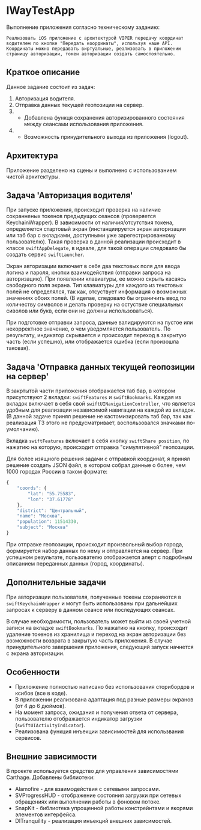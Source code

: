 # IWayTestApp
Выполнение приложения согласно техническому заданию: 
```text
Реализовать iOS приложение с архитектурой VIPER передачу координат водителем по кнопке "Передать координаты", используя наше API. Координаты можно передавать виртуальные, реализовать в приложении страницу авторизации, токен авторизации создать самостоятельно.
```
## Краткое описание
Данное задание состоит из задач:
1. Авторизация водителя.
2. Отправка данных текущей геопозиции на сервер.
3. * Добавлена функця сохранения авторизированного состояния между сеансами использования приложения.
4. * Возможность принудительного выхода из приложения (logout).

## Архитектура
Приложение разделено на сцены и выполнено с использованием чистой архитектуры.

## Задача 'Авторизация водителя'
При запуске приложения, происходит проверка на наличие сохранненых токенов предыдущих сеансов (проверяется KeychainWrapper). В зависимости от наличия/отсутствия токена, определяется стартовый экран (инстанциируется экран авторизации или таб бар с вкладками, доступными уже зарегестрированному пользователю). Такая проверка в данной реализации происходит в классе ```swiftAppDelegate```, в идеале, для такой операции следовало бы создать сервис ```swiftLauncher```. 

Экран авторизации включает в себя два текстовых поля для ввода логина и пароля, кнопки взаимодействия (отправки запроса на авторизацию). При появлении клавиатуры, ее можно скрыть касаясь свободного поля экрана. Тип клавиатуры для каждого из текстовых полей не определялся, так как, отсуствует информация о возможных значениях обоих полей. (В иделае, следовало бы ограничить ввод по количеству символов и делать проверку на остуствие специальных сиволов или букв, если они не должны использоваться). 

При подготовке отправки запроса, данные валидируются на пустое или некорректное значение, о чем уведомляется пользователь. По результату, индикатор скрывается и происходит переход в закрытую часть (если успешно), или отображается ошибка (если произошла таковая).

## Задача 'Отправка данных текущей геопозиции на сервер'
В закртытой части приложения отображается таб бар, в котором присутствуют 2 вкладки: ```swiftFeatures``` и  ```swiftBookmarks```. Каждая из вкладок включает в себя свой ```swiftUINavigationController```, что является удобным для реализации независимой навигации на каждой из вкладок. (В данной задаче принял решение не кастомизировать таб бар, так как реализация ТЗ этого не предусматривает, воспользовался значками по-умолчанию).

Вкладка  ```swiftFeatures``` включает в себя кнопку ```swiftShare position```, по нажатию на которую, происходит отправка "симулятивной" геопозиции.

Для более изящного решения задачи с отправкой координат, я принял решение создать JSON файл, в котором собрал данные о более, чем 1000 городах России в таком формате:
```javascript
{
    "coords": {
        "lat": "55.75583",
        "lon": "37.61778"
    },
    "district": "Центральный",
    "name": "Москва",
    "population": 11514330,
    "subject": "Москва"
}
```
При отправке геопозиции, происходит произвольный выбор города, формируется набор данных по нему и отправляется на сервер. При успешном результате, пользователю отображается алерт с подробным описанием переданных данных (город, координаты).


## Дополнительные задачи
При авторизации пользователя, полученные токены сохраняются в ```swiftKeychainWrapper``` и могут быть использованы при дальнейших запросах к серверу в данном сеансе или последующих сеансах.

В случае необходимости, пользователь может выйти из своей учетной записи на вкладке ```swiftBookmarks```. По нажатию на кнопку, происходит удаление токенов из хранилища и переход на экран авторизации без возможности возврата в закрытую часть приложения. В случае принудительного завершения приложения, следующий запуск начнется с экрана авторизации.

## Особенности
* Приложение полностью написано без использования сторибордов и ксибов (все в коде).
* В приложении реализована адаптация под разные размеры экранов (от 4 до 6 дюймов). 
* На момент запроса, ожидания и получения ответа от сервера, пользователю отображается индикатор загрузки (```swiftUIActivityIndicator```).
* Реализована функция инъекции зависимостей для использвания сервисов.

## Внешние зависимости
В проекте используется средство для управления зависимостями Carthage. Добавлены библиотеки:
* Alamofire - для взаимодействия с сетевыми запросами.
* SVProgressHUD - отображение состояния загрузки при сетевых обращениях или выполнении работы в фоновом потоке.
* SnapKit - библиотека упрощенной работы констрейнтами и якорями элементов интерфейса.
* DITranquility - реализация инъекций внешних зависимостей.



